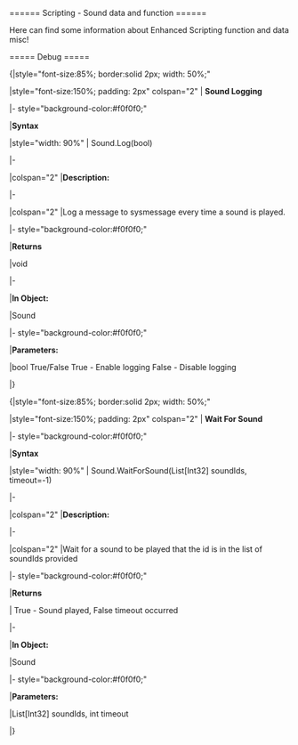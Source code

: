 
====== Scripting - Sound data and function ======

Here can find some information about Enhanced Scripting function and data misc!



===== Debug =====



{|style="font-size:85%; border:solid 2px; width: 50%;"

|style="font-size:150%;  padding: 2px" colspan="2" | **Sound Logging**

|- style="background-color:#f0f0f0;"

|**Syntax**

|style="width: 90%" | Sound.Log(bool)

|-

|colspan="2" |**Description:**

|-

|colspan="2" |Log a message to sysmessage every time a sound is played.

|- style="background-color:#f0f0f0;"

|**Returns**

|void

|-

|**In Object:**

|Sound

|- style="background-color:#f0f0f0;"

|**Parameters:**

|bool True/False True - Enable logging False - Disable logging



|}





{|style="font-size:85%; border:solid 2px; width: 50%;"

|style="font-size:150%;  padding: 2px" colspan="2" | **Wait For Sound**

|- style="background-color:#f0f0f0;"

|**Syntax**

|style="width: 90%" | Sound.WaitForSound(List[Int32] soundIds, timeout=-1)

|-

|colspan="2" |**Description:**

|-

|colspan="2" |Wait for a sound to be played that the id is in the list of soundIds provided

|- style="background-color:#f0f0f0;"

|**Returns**

| True - Sound played, False timeout occurred

|-

|**In Object:**

|Sound

|- style="background-color:#f0f0f0;"

|**Parameters:**

|List[Int32] soundIds, int timeout



|}



